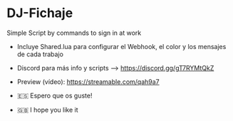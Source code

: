 # DJ-Fichaje
Simple Script by commands to sign in at work

- Incluye Shared.lua para configurar el Webhook, el color y los mensajes de cada trabajo

- Discord para más info y scripts --> https://discord.gg/gT7RYMtQkZ
- Preview (vídeo): https://streamable.com/qah9a7

- 🇪🇸 Espero que os guste!
- 🇬🇧 I hope you like it
